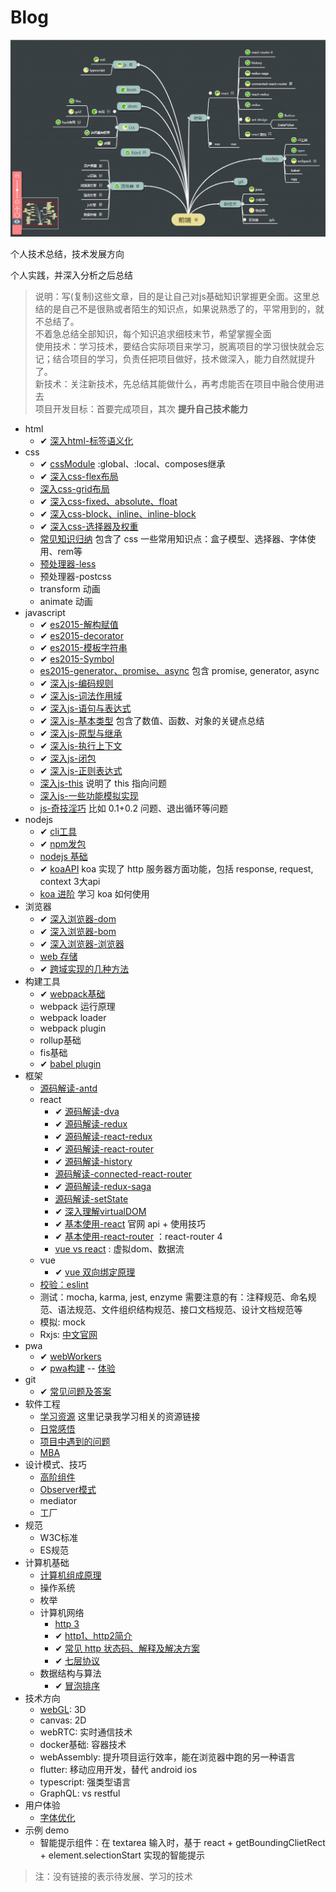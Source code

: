 # Blog

![abilityTree](./images/abilityTree.png)

个人技术总结，技术发展方向

个人实践，并深入分析之后总结

> 说明：写(复制)这些文章，目的是让自己对js基础知识掌握更全面。这里总结的是自己不是很熟或者陌生的知识点，如果说熟悉了的，平常用到的，就不总结了。  
> 不着急总结全部知识，每个知识追求细枝末节，希望掌握全面  
> 使用技术：学习技术，要结合实际项目来学习，脱离项目的学习很快就会忘记；结合项目的学习，负责任把项目做好，技术做深入，能力自然就提升了。  
> 新技术：关注新技术，先总结其能做什么，再考虑能否在项目中融合使用进去  
> 项目开发目标：首要完成项目，其次 **提升自己技术能力**

- html
  - ✔ [深入html-标签语义化](html/深入html-标签语义化.md)
- css
  - ✔ [cssModule](css/cssModule.md)  :global、:local、composes继承
  - ✔ [深入css-flex布局](css/深入css-flex.md)
  - [深入css-grid布局](css/深入css-grid.md)
  - ✔ [深入css-fixed、absolute、float](css/深入css-fixed、absolute、float.md)
  - ✔ [深入css-block、inline、inline-block](css/深入css-block、inline、inline-block.md)
  - ✔ [深入css-选择器及权重](css/深入css-选择器及权重.md)
  - [常见知识归纳](css/常见知识归纳.md) 包含了 css 一些常用知识点：盒子模型、选择器、字体使用、rem等
  - [预处理器-less](css/预处理器-less.md)
  - 预处理器-postcss
  - transform 动画
  - animate 动画
- javascript
  - ✔ [es2015-解构赋值](es/es6-解构赋值.md)
  - ✔ [es2015-decorator](es/es6-decorator.md)
  - ✔ [es2015-模板字符串](es/es6-模板字符串.md)
  - ✔ [es2015-Symbol](es/es6-Symbol.md)
  - [es2015-generator、promise、async](es/es6-异步.md)  包含 promise, generator, async
  - ✔ [深入js-编码规则](es/深入js-编码规则.md)
  - ✔ [深入js-词法作用域](es/深入js-作用域.md)
  - ✔ [深入js-语句与表达式](es/深入js-语句与表达式.md)
  - ✔ [深入js-基本类型](es/深入js-基本类型.md) 包含了数值、函数、对象的关键点总结
  - ✔ [深入js-原型与继承](es/深入js-原型与继承.md)
  - ✔ [深入js-执行上下文](es/深入js-执行上下文.md)
  - ✔ [深入js-闭包](es/深入js-闭包.md)
  - ✔ [深入js-正则表达式](es/深入js-正则表达式.md)
  - [深入js-this](es/深入js-this.md)  说明了 this 指向问题
  - [深入js-一些功能模拟实现](es/深入js-一些功能模拟实现.md)
  - [js-奇技淫巧](es/js-奇技淫巧.md)  比如 0.1+0.2 问题、退出循环等问题
- nodejs
  - ✔ [cli工具](nodejs/cli工具.md)
  - ✔ [npm发包](nodejs/npm发包.md)
  - [nodejs 基础](nodejs/基础知识.md)
  - ✔ [koaAPI](nodejs/koaAPI.md) koa 实现了 http 服务器方面功能，包括 response, request, context 3大api
  - [koa 进阶](nodejs/koa进阶.md) 学习 koa 如何使用
- 浏览器
  - ✔ [深入浏览器-dom](browser/深入浏览器-dom.md)
  - ✔ [深入浏览器-bom](browser/深入浏览器-bom.md)
  - ✔ [深入浏览器-浏览器](browser/深入浏览器-浏览器.md)
  - [web 存储](PWA/web存储.md)
  - ✔ [跨域实现的几种方法](other/跨域实现的几种方法.md)
- 构建工具
  - ✔ [webpack基础](webpack/webpack专题.md)
  - webpack 运行原理
  - webpack loader
  - webpack plugin
  - rollup基础
  - fis基础
  - ✔ [babel plugin](webpack/babel.md)
- 框架
  - [源码解读-antd](react/源码解读-antd.md)
  - react
    - ✔ [源码解读-dva](react/源码解读-dva.md)
    - ✔ [源码解读-redux](react/源码解读-redux.md)
    - ✔ [源码解读-react-redux](react/源码解读-react-redux.md)
    - ✔ [源码解读-react-router](react/源码解读-react-router.md)
    - ✔ [源码解读-history](react/源码解读-history.md)
    - [源码解读-connected-react-router](react/源码解读-connected-react-router.md)
    - ✔ [源码解读-redux-saga](react/源码解读-redux-saga.md)
    - [源码解读-setState](./源码解读-setState.md)
    - ✔ [深入理解virtualDOM](react/深入理解virtualDOM.md)
    - ✔ [基本使用-react](react/基本使用-react.md) 官网 api + 使用技巧
    - ✔ [基本使用-react-router](react/基本使用-react-router.md) ：react-router 4
    - [vue vs react](react/react-vs-vue.md) : 虚拟dom、数据流
  - vue
    - ✔ [vue 双向绑定原理](vue/vue响应式原理.md)
  - [校验：eslint](react/基本使用-eslint.md)
  - 测试：mocha, karma, jest, enzyme  需要注意的有：注释规范、命名规范、语法规范、文件组织结构规范、接口文档规范、设计文档规范等
  - 模拟: mock
  - Rxjs: [中文官网](https://cn.rx.js.org/)
- pwa
  - ✔ [webWorkers](PWA/webWorkers.md)
  - ✔ [pwa构建](PWA/pwa构建.md) -- [体验](https://heyunjiang.github.io/)
- git
  - ✔ [常见问题及答案](git/常见问题及答案.md)
- 软件工程
  - [学习资源](software/资源.md) 这里记录我学习相关的资源链接
  - [日常感悟](software/项目开发的日常感悟.md)
  - [项目中遇到的问题](software/项目中遇到的问题.md)
  - [MBA](software/MBA.md)
- 设计模式、技巧
  - [高阶组件](designModal/HOC.md)
  - [Observer模式](designModal/从vue响应式数据看观察者模式.md)
  - mediator
  - 工厂
- 规范
  - W3C标准
  - ES规范
- 计算机基础
  - [计算机组成原理](计算机基础/结构-计算机组成原理.md)
  - 操作系统
  - 枚举
  - 计算机网络
    - [http 3](计算机基础/网络-http3学习.md)
    - ✔ [http1、http2简介](计算机基础/网络-专题-http.md)
    - ✔ [常见 http 状态码、解释及解决方案](计算机基础/网络-httpCode.md)
    - ✔ [七层协议](计算机网络/网络-七层协议.md)
  - 数据结构与算法
    - ✔ [冒泡排序](计算机网络/算法-冒泡排序最优.md)
- 技术方向
  - [webGL](webGL/入门.md): 3D
  - canvas: 2D
  - webRTC: 实时通信技术
  - docker基础: 容器技术
  - webAssembly: 提升项目运行效率，能在浏览器中跑的另一种语言
  - flutter: 移动应用开发，替代 android ios
  - typescript: 强类型语言
  - GraphQL: vs restful
- 用户体验
  - [字体优化](用户体验/字体优化.md)
- 示例 demo
  - 智能提示组件：在 textarea 输入时，基于 react + getBoundingClietRect + element.selectionStart 实现的智能提示

> 注：没有链接的表示待发展、学习的技术

